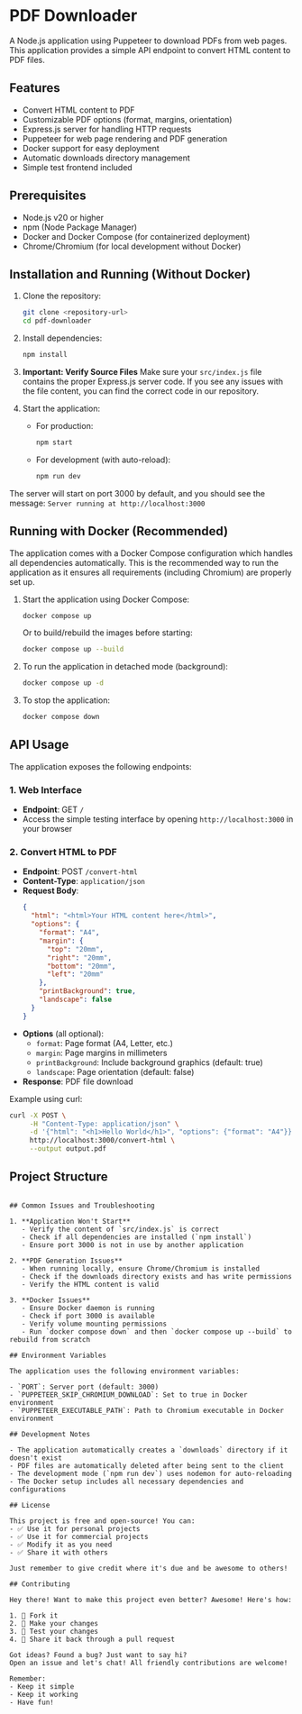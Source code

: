 # PDF Downloader

A Node.js application using Puppeteer to download PDFs from web pages. This application provides a simple API endpoint to convert HTML content to PDF files.

## Features

- Convert HTML content to PDF
- Customizable PDF options (format, margins, orientation)
- Express.js server for handling HTTP requests
- Puppeteer for web page rendering and PDF generation
- Docker support for easy deployment
- Automatic downloads directory management
- Simple test frontend included

## Prerequisites

- Node.js v20 or higher
- npm (Node Package Manager)
- Docker and Docker Compose (for containerized deployment)
- Chrome/Chromium (for local development without Docker)

## Installation and Running (Without Docker)

1. Clone the repository:

   ```bash
   git clone <repository-url>
   cd pdf-downloader
   ```

2. Install dependencies:

   ```bash
   npm install
   ```

3. **Important: Verify Source Files**
   Make sure your `src/index.js` file contains the proper Express.js server code. If you see any issues with the file content, you can find the correct code in our repository.

4. Start the application:
   - For production:
     ```bash
     npm start
     ```
   - For development (with auto-reload):
     ```bash
     npm run dev
     ```

The server will start on port 3000 by default, and you should see the message: `Server running at http://localhost:3000`

## Running with Docker (Recommended)

The application comes with a Docker Compose configuration which handles all dependencies automatically. This is the recommended way to run the application as it ensures all requirements (including Chromium) are properly set up.

1. Start the application using Docker Compose:

   ```bash
   docker compose up
   ```

   Or to build/rebuild the images before starting:

   ```bash
   docker compose up --build
   ```

2. To run the application in detached mode (background):

   ```bash
   docker compose up -d
   ```

3. To stop the application:
   ```bash
   docker compose down
   ```

## API Usage

The application exposes the following endpoints:

### 1. Web Interface

- **Endpoint**: GET `/`
- Access the simple testing interface by opening `http://localhost:3000` in your browser

### 2. Convert HTML to PDF

- **Endpoint**: POST `/convert-html`
- **Content-Type**: `application/json`
- **Request Body**:
  ```json
  {
    "html": "<html>Your HTML content here</html>",
    "options": {
      "format": "A4",
      "margin": {
        "top": "20mm",
        "right": "20mm",
        "bottom": "20mm",
        "left": "20mm"
      },
      "printBackground": true,
      "landscape": false
    }
  }
  ```
- **Options** (all optional):
  - `format`: Page format (A4, Letter, etc.)
  - `margin`: Page margins in millimeters
  - `printBackground`: Include background graphics (default: true)
  - `landscape`: Page orientation (default: false)
- **Response**: PDF file download

Example using curl:

```bash
curl -X POST \
     -H "Content-Type: application/json" \
     -d '{"html": "<h1>Hello World</h1>", "options": {"format": "A4"}}' \
     http://localhost:3000/convert-html \
     --output output.pdf
```

## Project Structure

```

## Common Issues and Troubleshooting

1. **Application Won't Start**
   - Verify the content of `src/index.js` is correct
   - Check if all dependencies are installed (`npm install`)
   - Ensure port 3000 is not in use by another application

2. **PDF Generation Issues**
   - When running locally, ensure Chrome/Chromium is installed
   - Check if the downloads directory exists and has write permissions
   - Verify the HTML content is valid

3. **Docker Issues**
   - Ensure Docker daemon is running
   - Check if port 3000 is available
   - Verify volume mounting permissions
   - Run `docker compose down` and then `docker compose up --build` to rebuild from scratch

## Environment Variables

The application uses the following environment variables:

- `PORT`: Server port (default: 3000)
- `PUPPETEER_SKIP_CHROMIUM_DOWNLOAD`: Set to true in Docker environment
- `PUPPETEER_EXECUTABLE_PATH`: Path to Chromium executable in Docker environment

## Development Notes

- The application automatically creates a `downloads` directory if it doesn't exist
- PDF files are automatically deleted after being sent to the client
- The development mode (`npm run dev`) uses nodemon for auto-reloading
- The Docker setup includes all necessary dependencies and configurations

## License

This project is free and open-source! You can:
- ✅ Use it for personal projects
- ✅ Use it for commercial projects
- ✅ Modify it as you need
- ✅ Share it with others

Just remember to give credit where it's due and be awesome to others!

## Contributing

Hey there! Want to make this project even better? Awesome! Here's how:

1. 🍴 Fork it
2. 🔨 Make your changes
3. 🎯 Test your changes
4. 💝 Share it back through a pull request

Got ideas? Found a bug? Just want to say hi?
Open an issue and let's chat! All friendly contributions are welcome!

Remember:
- Keep it simple
- Keep it working
- Have fun!
```
